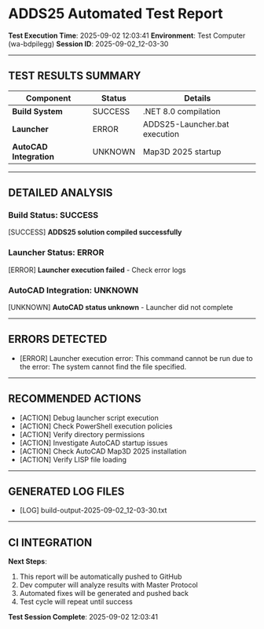 ﻿# ADDS25 Automated Test Report

**Test Execution Time**: 2025-09-02 12:03:41
**Environment**: Test Computer (wa-bdpilegg)
**Session ID**: 2025-09-02_12-03-30

---

## TEST RESULTS SUMMARY

| Component | Status | Details |
|-----------|--------|---------|
| **Build System** | SUCCESS | .NET 8.0 compilation |
| **Launcher** | ERROR | ADDS25-Launcher.bat execution |
| **AutoCAD Integration** | UNKNOWN | Map3D 2025 startup |

---

## DETAILED ANALYSIS

### Build Status: SUCCESS
[SUCCESS] **ADDS25 solution compiled successfully**

### Launcher Status: ERROR
[ERROR] **Launcher execution failed** - Check error logs

### AutoCAD Integration: UNKNOWN
[UNKNOWN] **AutoCAD status unknown** - Launcher did not complete

---

## ERRORS DETECTED
- [ERROR] Launcher execution error: This command cannot be run due to the error: The system cannot find the file specified.

---

## RECOMMENDED ACTIONS
- [ACTION] Debug launcher script execution
- [ACTION] Check PowerShell execution policies
- [ACTION] Verify directory permissions
- [ACTION] Investigate AutoCAD startup issues
- [ACTION] Check AutoCAD Map3D 2025 installation
- [ACTION] Verify LISP file loading

---

## GENERATED LOG FILES
- [LOG] build-output-2025-09-02_12-03-30.txt

---

## CI INTEGRATION

**Next Steps**:
1. This report will be automatically pushed to GitHub
2. Dev computer will analyze results with Master Protocol
3. Automated fixes will be generated and pushed back
4. Test cycle will repeat until success

**Test Session Complete**: 2025-09-02 12:03:41
